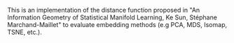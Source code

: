 This is an implementation of the distance function proposed in
"An Information Geometry of Statistical Manifold Learning, Ke Sun, Stéphane Marchand-Maillet" 
to evaluate embedding methods (e.g PCA, MDS, Isomap, TSNE, etc.).
